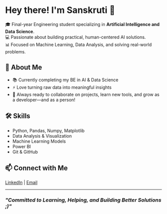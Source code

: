 # Hey there! I'm Sanskruti 🥰

🎓 Final-year Engineering student specializing in **Artificial Intelligence and Data Science**.  
💻 Passionate about building practical, human-centered AI solutions.  
📊 Focused on Machine Learning, Data Analysis, and solving real-world problems.

## 🌟 About Me
- 📚 Currently completing my BE in AI & Data Science
- ⚡ Love turning raw data into meaningful insights
- 🤝 Always ready to collaborate on projects, learn new tools, and grow as a developer—and as a person!

## 🛠️ Skills
- Python, Pandas, Numpy, Matplotlib
- Data Analysis & Visualization
- Machine Learning Models
- Power BI
- Git & GitHub

## 📫 Connect with Me

[LinkedIn](www.linkedin.com/in/sanskruti-sugandhi-6573a3269) | [Email](mailto:sanskruti.sugandhi4@gmail.com) 

---

###  *"Committed to Learning, Helping, and Building Better Solutions ;)"*
